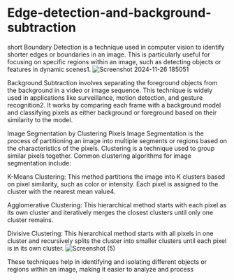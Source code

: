 # Edge-detection-and-background-subtraction


short Boundary Detection is a technique used in computer vision to identify shorter edges or boundaries in an image. This is particularly useful for focusing on specific regions within an image, such as detecting objects or features in dynamic scenes1.
 ![Screenshot 2024-11-26 185051](https://github.com/user-attachments/assets/43376bf1-bcfd-4791-a5c7-283c2e4eafe4)


Background Subtraction involves separating the foreground objects from the background in a video or image sequence. This technique is widely used in applications like surveillance, motion detection, and gesture recognition2. It works by comparing each frame with a background model and classifying pixels as either background or foreground based on their similarity to the model.

Image Segmentation by Clustering Pixels
Image Segmentation is the process of partitioning an image into multiple segments or regions based on the characteristics of the pixels. Clustering is a technique used to group similar pixels together. Common clustering algorithms for image segmentation include:

K-Means Clustering: This method partitions the image into K clusters based on pixel similarity, such as color or intensity. Each pixel is assigned to the cluster with the nearest mean value4.

Agglomerative Clustering: This hierarchical method starts with each pixel as its own cluster and iteratively merges the closest clusters until only one cluster remains.

Divisive Clustering: This hierarchical method starts with all pixels in one cluster and recursively splits the cluster into smaller clusters until each pixel is in its own cluster.
![Screenshot (5)](https://github.com/user-attachments/assets/59337965-f44a-44f7-bb33-f16450bee2d5)

These techniques help in identifying and isolating different objects or regions within an image, making it easier to analyze and process


